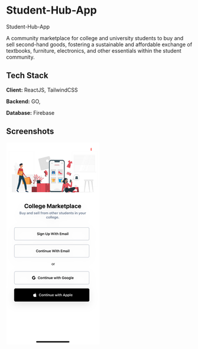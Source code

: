 # Student-Hub-App

Student-Hub-App

A community marketplace for college and university students to buy and sell second-hand goods, fostering a sustainable and affordable exchange of textbooks, furniture, electronics, and other essentials within the student community.

## Tech Stack

**Client:** ReactJS, TailwindCSS

**Backend:** GO,

**Database:** Firebase

## Screenshots

<div style="display:flex;" >
<img src="/Screenshots/LoginScreen.PNG" width="50%" >
